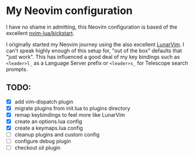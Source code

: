 # My Neovim configuration

I have no shame in admitting, this Neovim configuration is based of the
excellent [nvim-lua/kickstart](https://github.com/nvim-lua/kickstart.nvim).

I originally started my Neovim journey using the also excellent
[LunarVim](https://www.lunarvim.org/). I can't speak highly enough of this
setup for, "out of the box" defaults that "just work".  This has influenced a
good deal of my key bindings such as `<leader>l_` as a Language Server prefix
or `<leader>s_` for Telescope search prompts.

## TODO:

- [x] add vim-dispatch plugin
- [x] migrate plugins from init.lua to plugins directory
- [x] remap keybindings to feel more like LunarVim
- [x] create an options.lua config
- [x] create a keymaps.lua config
- [ ] cleanup plugins and custom config
- [ ] configure debug plugin
- [ ] checkout oil plugin
